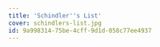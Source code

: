 ```yaml
---
title: 'Schindler''s List'
cover: schindlers-list.jpg
id: 9a998314-75be-4cff-9d1d-058c77ee4937
---
```

